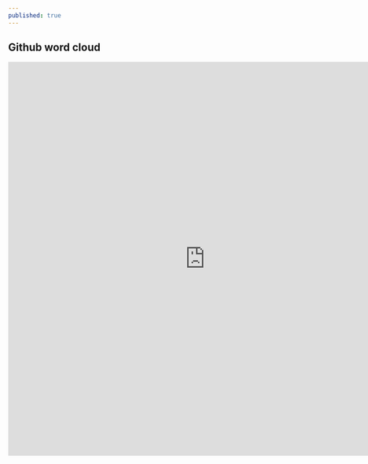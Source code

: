 ```yaml
---
published: true
---
```


## Github word cloud
<iframe frameborder="0" src="http://www.tagxedo.com/art/00838c2105b14d2b" width="800px" height="800px" scrolling="no"></iframe>